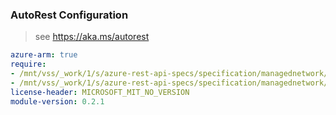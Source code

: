 ### AutoRest Configuration

> see https://aka.ms/autorest

``` yaml
azure-arm: true
require:
- /mnt/vss/_work/1/s/azure-rest-api-specs/specification/managednetwork/resource-manager/readme.md
- /mnt/vss/_work/1/s/azure-rest-api-specs/specification/managednetwork/resource-manager/readme.go.md
license-header: MICROSOFT_MIT_NO_VERSION
module-version: 0.2.1

```